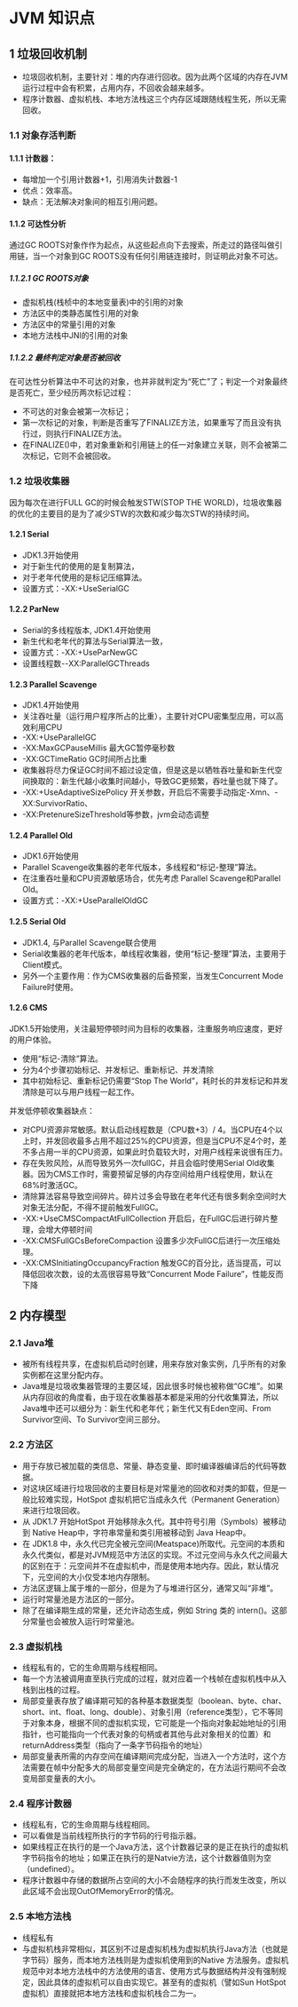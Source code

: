 # JVM 知识点

## 1 垃圾回收机制
- 垃圾回收机制，主要针对：堆的内存进行回收。因为此两个区域的内存在JVM运行过程中会有积累，占用内存，不回收会越来越多。
- 程序计数器、虚拟机栈、本地方法栈这三个内存区域跟随线程生死，所以无需回收。

### 1.1 对象存活判断
#### 1.1.1 计数器：
- 每增加一个引用计数器+1，引用消失计数器-1
- 优点：效率高。
- 缺点：无法解决对象间的相互引用问题。

#### 1.1.2 可达性分析
通过GC ROOTS对象作作为起点，从这些起点向下去搜索，所走过的路径叫做引用链，当一个对象到GC ROOTS没有任何引用链连接时，则证明此对象不可达。
##### 1.1.2.1 GC ROOTS对象
- 虚拟机栈(栈桢中的本地变量表)中的引用的对象
- 方法区中的类静态属性引用的对象
- 方法区中的常量引用的对象
- 本地方法栈中JNI的引用的对象

##### 1.1.2.2 最终判定对象是否被回收
在可达性分析算法中不可达的对象，也并非就判定为“死亡”了；判定一个对象最终是否死亡，至少经历两次标记过程：

- 不可达的对象会被第一次标记；
- 第一次标记的对象，判断是否重写了FINALIZE方法，如果重写了而且没有执行过，则执行FINALIZE方法。
- 在FINALIZE()中，若对象重新和引用链上的任一对象建立关联，则不会被第二次标记，它则不会被回收。

### 1.2 垃圾收集器
因为每次在进行FULL GC的时候会触发STW(STOP THE WORLD)，垃圾收集器的优化的主要目的是为了减少STW的次数和减少每次STW的持续时间。
#### 1.2.1 Serial
- JDK1.3开始使用
- 对于新生代的使用的是复制算法，
- 对于老年代使用的是标记压缩算法。
- 设置方式：-XX:+UseSerialGC
#### 1.2.2 ParNew
- Serial的多线程版本, JDK1.4开始使用
- 新生代和老年代的算法与Serial算法一致，
- 设置方式：-XX:+UseParNewGC
- 设置线程数--XX:ParallelGCThreads
#### 1.2.3 Parallel Scavenge
- JDK1.4开始使用
- 关注吞吐量（运行用户程序所占的比重），主要针对CPU密集型应用，可以高效利用CPU 
- -XX:+UseParallelGC
- -XX:MaxGCPauseMillis 最大GC暂停毫秒数 
- -XX:GCTimeRatio GC时间所占比重 
- 收集器将尽力保证GC时间不超过设定值，但是这是以牺牲吞吐量和新生代空间换取的：新生代越小收集时间越小，导致GC更频繁，吞吐量也就下降了。 
- -XX:+UseAdaptiveSizePolicy 开关参数，开启后不需要手动指定-Xmn、-XX:SurvivorRatio、
- -XX:PretenureSizeThreshold等参数，jvm会动态调整
#### 1.2.4 Parallel Old
- JDK1.6开始使用
- Parallel Scavenge收集器的老年代版本，多线程和“标记-整理”算法。
- 在注重吞吐量和CPU资源敏感场合，优先考虑 Parallel Scavenge和Parallel Old。
- 设置方式：-XX:+UseParallelOldGC
#### 1.2.5 Serial Old
- JDK1.4, 与Parallel Scavenge联合使用
- Serial收集器的老年代版本，单线程收集器，使用“标记-整理”算法，主要用于Client模式。
- 另外一个主要作用：作为CMS收集器的后备预案，当发生Concurrent Mode Failure时使用。
#### 1.2.6 CMS
JDK1.5开始使用，关注最短停顿时间为目标的收集器，注重服务响应速度，更好的用户体验。

- 使用“标记-清除”算法。
- 分为4个步骤初始标记、并发标记、重新标记、并发清除 
- 其中初始标记、重新标记仍需要“Stop The World”，耗时长的并发标记和并发清除是可以与用户线程一起工作。 

并发低停顿收集器缺点： 

- 对CPU资源非常敏感。默认启动线程数是（CPU数+3）/ 4。当CPU在4个以上时，并发回收最多占用不超过25%的CPU资源，但是当CPU不足4个时，差不多占用一半的CPU资源，如果此时负载较大时，对用户线程来说很有压力。 
- 存在失败风险，从而导致另外一次fullGC，并且会临时使用Serial Old收集器。因为CMS工作时，需要预留足够的内存空间给用户线程使用，默认在68%时激活GC。 
- 清除算法容易导致空间碎片。碎片过多会导致在老年代还有很多剩余空间时大对象无法分配，不得不提前触发FullGC。 
- -XX:+UseCMSCompactAtFullCollection 开启后，在FullGC后进行碎片整理，会增大停顿时间 
- -XX:CMSFullGCsBeforeCompaction 设置多少次FullGC后进行一次压缩处理。
- -XX:CMSInitiatingOccupancyFraction 触发GC的百分比，适当提高，可以降低回收次数，设的太高很容易导致“Concurrent Mode Failure”，性能反而下降 

## 2 内存模型
### 2.1 Java堆
- 被所有线程共享，在虚拟机启动时创建，用来存放对象实例，几乎所有的对象实例都在这里分配内存。
- Java堆是垃圾收集器管理的主要区域，因此很多时候也被称做“GC堆”。如果从内存回收的角度看，由于现在收集器基本都是采用的分代收集算法，所以Java堆中还可以细分为：新生代和老年代；新生代又有Eden空间、From Survivor空间、To Survivor空间三部分。
### 2.2 方法区
- 用于存放已被加载的类信息、常量、静态变量、即时编译器编译后的代码等数据。
- 对这块区域进行垃圾回收的主要目标是对常量池的回收和对类的卸载，但是一般比较难实现，HotSpot 虚拟机把它当成永久代（Permanent Generation）来进行垃圾回收。
- 从 JDK1.7 开始HotSpot 开始移除永久代。其中符号引用（Symbols）被移动到 Native Heap中，字符串常量和类引用被移动到 Java Heap中。
- 在 JDK1.8 中，永久代已完全被元空间(Meatspace)所取代。元空间的本质和永久代类似，都是对JVM规范中方法区的实现。不过元空间与永久代之间最大的区别在于：元空间并不在虚拟机中，而是使用本地内存。因此，默认情况下，元空间的大小仅受本地内存限制。
- 方法区逻辑上属于堆的一部分，但是为了与堆进行区分，通常又叫“非堆”。
- 运行时常量池是方法区的一部分。
- 除了在编译期生成的常量，还允许动态生成，例如 String 类的 intern()。这部分常量也会被放入运行时常量池。
### 2.3 虚拟机栈
- 线程私有的，它的生命周期与线程相同。
- 每一个方法被调用直至执行完成的过程，就对应着一个栈帧在虚拟机栈中从入栈到出栈的过程。
- 局部变量表存放了编译期可知的各种基本数据类型（boolean、byte、char、short、int、float、long、double）、对象引用（reference类型），它不等同于对象本身，根据不同的虚拟机实现，它可能是一个指向对象起始地址的引用指针，也可能指向一个代表对象的句柄或者其他与此对象相关的位置）和returnAddress类型（指向了一条字节码指令的地址）
- 局部变量表所需的内存空间在编译期间完成分配，当进入一个方法时，这个方法需要在帧中分配多大的局部变量空间是完全确定的，在方法运行期间不会改变局部变量表的大小。
### 2.4 程序计数器
- 线程私有，它的生命周期与线程相同。
- 可以看做是当前线程所执行的字节码的行号指示器。
- 如果线程正在执行的是一个Java方法，这个计数器记录的是正在执行的虚拟机字节码指令的地址；如果正在执行的是Natvie方法，这个计数器值则为空（undefined）。
- 程序计数器中存储的数据所占空间的大小不会随程序的执行而发生改变，所以此区域不会出现OutOfMemoryError的情况。
### 2.5 本地方法栈
- 线程私有
- 与虚拟机栈非常相似，其区别不过是虚拟机栈为虚拟机执行Java方法（也就是字节码）服务，而本地方法栈则是为虚拟机使用到的Native 方法服务。虚拟机规范中对本地方法栈中的方法使用的语言、使用方式与数据结构并没有强制规定，因此具体的虚拟机可以自由实现它。甚至有的虚拟机（譬如Sun HotSpot 虚拟机）直接就把本地方法栈和虚拟机栈合二为一。